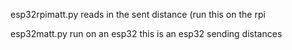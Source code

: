 esp32rpimatt.py reads in the sent distance (run this on the rpi

esp32matt.py run on an esp32 this is an esp32 sending distances 
